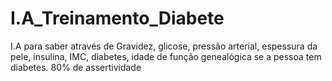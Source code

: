 # I.A_Treinamento_Diabete
I.A para saber através de Gravidez, glicose, pressão arterial, espessura da pele, insulina, IMC, diabetes, idade de função genealógica se a pessoa tem diabetes. 80% de assertividade
